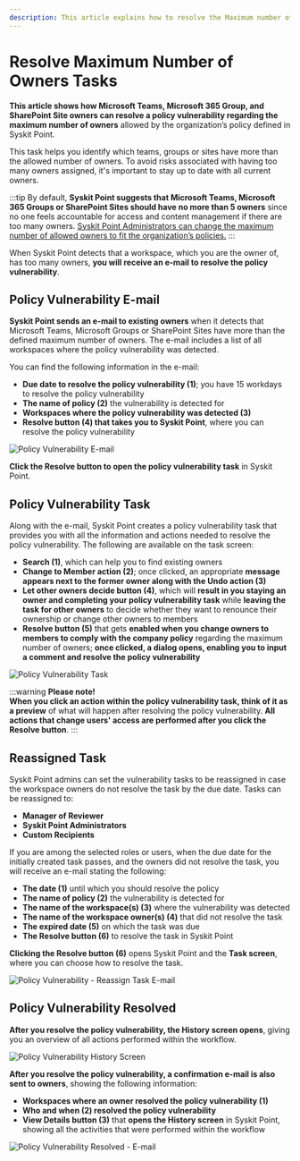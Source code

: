 ```yaml
---
description: This article explains how to resolve the Maximum number of Owners policy vulnerabilities.
---
```


# Resolve Maximum Number of Owners Tasks

**This article shows how Microsoft Teams, Microsoft 365 Group, and SharePoint Site owners can resolve a policy vulnerability regarding the maximum number of owners** allowed by the organization’s policy defined in Syskit Point.

This task helps you identify which teams, groups or sites have more than the allowed number of owners. To avoid risks associated with having too many owners assigned, it's important to stay up to date with all current owners. 

:::tip
By default, **Syskit Point suggests that Microsoft Teams, Microsoft 365 Groups or SharePoint Sites should have no more than 5 owners** since no one feels accountable for access and content management if there are too many owners.
[Syskit Point Administrators can change the maximum number of allowed owners to fit the organization’s policies.](../../governance-and-automation/automated-workflows/set-up-policies.md)
:::

When Syskit Point detects that a workspace, which you are the owner of, has too many owners, **you will receive an e-mail to resolve the policy vulnerability**.

## Policy Vulnerability E-mail

**Syskit Point sends an e-mail to existing owners** when it detects that Microsoft Teams, Microsoft Groups or SharePoint Sites have more than the defined maximum number of owners. The e-mail includes a list of all workspaces where the policy vulnerability was detected.

You can find the following information in the e-mail:
* **Due date to resolve the policy vulnerability (1)**; you have 15 workdays to resolve the policy vulnerability
* **The name of policy (2)** the vulnerability is detected for
* **Workspaces where the policy vulnerability was detected (3)**
* **Resolve button (4) that takes you to Syskit Point**, where you can resolve the policy vulnerability

![Policy Vulnerability E-mail](../../../static/img/maximum-number-of-owners-email.png)

**Click the Resolve button to open the policy vulnerability task** in Syskit Point.

## Policy Vulnerability Task

Along with the e-mail, Syskit Point creates a policy vulnerability task that provides you with all the information and actions needed to resolve the policy vulnerability. 
The following are available on the task screen:
* **Search (1)**, which can help you to find existing owners
* **Change to Member action (2)**; once clicked, an appropriate **message appears next to the former owner along with the Undo action (3)** 
* **Let other owners decide button (4)**, which will **result in you staying an owner and completing your policy vulnerability task** while **leaving the task for other owners** to decide whether they want to renounce their ownership or change other owners to members
* **Resolve button (5)** that gets **enabled when you change owners to members to comply with the company policy** regarding the maximum number of owners; **once clicked, a dialog opens, enabling you to input a comment and resolve the policy vulnerability**

![Policy Vulnerability Task](../../../static/img/maximum-number-of-owners-policy-violation-task.png)

:::warning
**Please note!**  
**When you click an action within the policy vulnerability task, think of it as a preview** of what will happen after resolving the policy vulnerability.
**All actions that change users' access are performed after you click the Resolve button**. 
:::


## Reassigned Task

Syskit Point admins can set the vulnerability tasks to be reassigned in case the workspace owners do not resolve the task by the due date. Tasks can be reassigned to:

* **Manager of Reviewer**
* **Syskit Point Administrators**
* **Custom Recipients**

If you are among the selected roles or users, when the due date for the initially created task passes, and the owners did not resolve the task, you will receive an e-mail stating the following:

* **The date (1)** until which you should resolve the policy
* **The name of policy (2)** the vulnerability is detected for
* **The name of the workspace(s) (3)** where the vulnerability was detected
* **The name of the workspace owner(s) (4)** that did not resolve the task
* **The expired date (5)** on which the task was due
* **The Resolve button (6)** to resolve the task in Syskit Point

**Clicking the Resolve button (6)** opens Syskit Point and the **Task screen**, where you can choose how to resolve the task.

![Policy Vulnerability - Reassign Task E-mail](../../../static/img/maximum-number-of-owners-reassign-task-email.png)

## Policy Vulnerability Resolved 

**After you resolve the policy vulnerability, the History screen opens**, giving you an overview of all actions performed within the workflow.

![Policy Vulnerability History Screen](../../../static/img/maximum-number-of-owners-workflow-history.png)

**After you resolve the policy vulnerability, a confirmation e-mail is also sent to owners**, showing the following information:
* **Workspaces where an owner resolved the policy vulnerability (1)**
* **Who and when (2) resolved the policy vulnerability**
* **View Details button (3)** that **opens the History screen** in Syskit Point, showing all the activities that were performed within the workflow

![Policy Vulnerability Resolved - E-mail](../../../static/img/maximum-number-of-owners-resolved-email.png)
